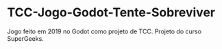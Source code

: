 # TCC-Jogo-Godot-Tente-Sobreviver
 Jogo feito em 2019 no Godot como projeto de TCC.
 Projeto do curso SuperGeeks.
